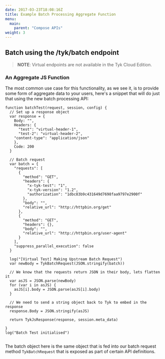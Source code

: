 ```yaml
---
date: 2017-03-23T18:08:16Z
title: Example Batch Processing Aggregate Function
menu:
  main:
    parent: "Compose APIs"
weight: 3 
---
```


## <a name="batch_example"></a>Batch using the /tyk/batch endpoint

> **NOTE**: Virtual endpoints are not available in the Tyk Cloud Edition.

### An Aggregate JS Function

The most common use case for this functionality, as we see it, is to provide some form of aggregate data to your users, here's a snippet that will do just that using the new batch processing API:

```{.copyWrapper}
function batchTest(request, session, config) {
  // Set up a response object
  var response = {
    Body: "",
    Headers: {
      "test": "virtual-header-1",
      "test-2": "virtual-header-2",
    "content-type": "application/json"
    },
    Code: 200
  }
    
  // Batch request
  var batch = {
    "requests": [
      {
        "method": "GET",
        "headers": {
          "x-tyk-test": "1",
          "x-tyk-version": "1.2",
          "authorization": "1dbc83b9c431649d7698faa9797e2900f"
        },
        "body": "",
        "relative_url": "http://httpbin.org/get"
      },
      {
        "method": "GET",
        "headers": {},
        "body": "",
        "relative_url": "http://httpbin.org/user-agent"
      }
    ],
    "suppress_parallel_execution": false
  }
    
  log("[Virtual Test] Making Upstream Batch Request")
  var newBody = TykBatchRequest(JSON.stringify(batch))
    
  // We know that the requests return JSON in their body, lets flatten it
  var asJS = JSON.parse(newBody)
  for (var i in asJS) {
    asJS[i].body = JSON.parse(asJS[i].body)
  }
    
  // We need to send a string object back to Tyk to embed in the response
  response.Body = JSON.stringify(asJS)
    
  return TykJsResponse(response, session.meta_data)
    
}
log("Batch Test initialised")
                
```

The batch object here is the same object that is fed into our batch request method `TykBatchRequest` that is exposed as part of certain API definitions.
